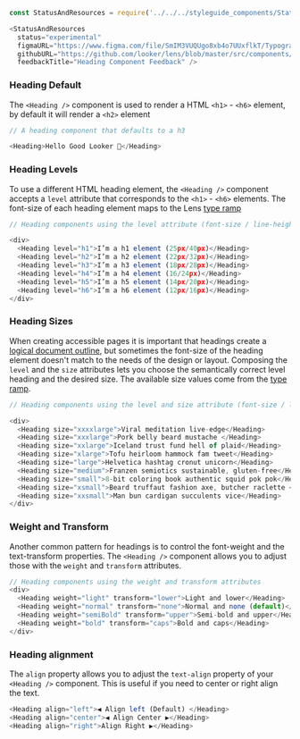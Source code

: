 ```js noeditor
const StatusAndResources = require('../../../styleguide_components/StatusAndResources').StatusAndResources;

<StatusAndResources
  status="experimental"
  figmaURL="https://www.figma.com/file/SmIM3VUQUgo8xb4o7UUxflkT/Typography"
  githubURL="https://github.com/looker/lens/blob/master/src/components/Heading/Heading.tsx"
  feedbackTitle="Heading Component Feedback" />
```


### Heading Default
The `<Heading />` component is used to render a HTML `<h1>` - `<h6>` element, by default it will render a `<h2>` element
```js
// A heading component that defaults to a h3

<Heading>Hello Good Looker 👋</Heading>
```

<div class="doc-section-divider"></div>

### Heading Levels

To use a different HTML heading element,  the `<Heading />` component accepts a `level` attribute that corresponds to the `<h1>` - `<h6>` elements. The font-size of each heading element maps to the Lens [type ramp](/#!/Typography)

```js
// Heading components using the level attribute (font-size / line-height)

<div>
  <Heading level="h1">I’m a h1 element (25px/40px)</Heading>
  <Heading level="h2">I’m a h2 element (22px/32px)</Heading>
  <Heading level="h3">I’m a h3 element (18px/28px)</Heading>
  <Heading level="h4">I’m a h4 element (16/24px)</Heading>
  <Heading level="h5">I’m a h5 element (14px/20px)</Heading>
  <Heading level="h6">I’m a h6 element (12px/16px)</Heading>
</div>
```
<div class="doc-section-divider"></div>

### Heading Sizes

When creating accessible pages it is important that headings create a [logical document outline](https://bitsofco.de/using-heading-elements-to-create-a-document-outline/), but sometimes the font-size of the heading element doesn't match to the needs of the design or layout. Composing the `level` and the `size` attributes lets you choose the semantically correct level heading and the desired size. The available size values come from the [type ramp](/#!/Typography).

```js
// Heading components using the level and size attribute (font-size / line-height)

<div>
  <Heading size="xxxxlarge">Viral meditation live-edge</Heading>
  <Heading size="xxxlarge">Pork belly beard mustache </Heading>
  <Heading size="xxlarge">Iceland trust fund hell of plaid</Heading>
  <Heading size="xlarge">Tofu heirloom hammock fam tweet</Heading>
  <Heading size="large">Helvetica hashtag cronut unicorn</Heading>
  <Heading size="medium">Franzen semiotics sustainable, gluten-free</Heading>
  <Heading size="small">8-bit coloring book authentic squid pok pok</Heading>
  <Heading size="xsmall">Beard truffaut fashion axe, butcher raclette </Heading>
  <Heading size="xxsmall">Man bun cardigan succulents vice</Heading>
</div>
```

<div class="doc-section-divider"></div>

### **Weight and Transform**

Another common pattern for headings is to control the font-weight and the text-transform properties. The `<Heading />` component allows you to adjust those with the `weight` and `transform` attributes.

```js
// Heading components using the weight and transform attributes
<div>
  <Heading weight="light" transform="lower">Light and lower</Heading>
  <Heading weight="normal" transform="none">Normal and none (default)</Heading>
  <Heading weight="semiBold" transform="upper">Semi-bold and upper</Heading>
  <Heading weight="bold" transform="caps">Bold and caps</Heading>
</div>
```

<div class="doc-section-divider"></div>

### Heading alignment

The `align` property allows you to adjust the `text-align` property of your `<Heading />` component. This is useful if you need to center or right align the text.

```js
<Heading align="left">◀️ Align left (Default) </Heading>
<Heading align="center">◀️ Align Center ▶️</Heading>
<Heading align="right">Align Right ▶️</Heading>
```

<div class="doc-section-divider"></div>

